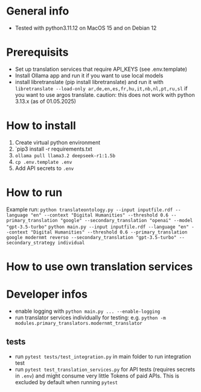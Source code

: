 # General info
- Tested with python3.11.12 on MacOS 15 and on Debian 12

# Prerequisits
- Set up translation services that require API_KEYS (see .env.template)
- Install Ollama app and run it if you want to use local models
- install libretranslate (pip install libretranslate) and run it with `libretranslate --load-only ar,de,en,es,fr,hu,it,nb,nl,pt,ru,sl` if you want to use argos translate. caution: this does not work with python 3.13.x (as of 01.05.2025)

# How to install

1. Create virtual python environment
2. `pip3 install -r requirements.txt
3. `ollama pull llama3.2 deepseek-r1:1.5b`
4. `cp .env.template .env`
5. Add API secrets to `.env`

# How to run
Example run:
`python translateontology.py --input inputfile.rdf --language "en" --context "Digital Humanities" --threshold 0.6 --primary_translation "google" --secondary_translation "openai" --model "gpt-3.5-turbo"`
`python main.py --input inputfile.rdf --language "en" --context "Digital Humanities" --threshold 0.6 --primary_translation google modernmt reverso --secondary_translation "gpt-3.5-turbo" --secondary_strategy individual`
# How to use own translation services

# Developer infos
- enable logging with `python main.py ... --enable-logging`
- run translator services individually for testing: e.g. `python -m modules.primary_translators.modernmt_translator`
## tests
- run `pytest tests/test_integration.py` in main folder to run integration test
- run `pytest test_translation_services.py`  for API tests (requires secrets in `.env`) and might consume very little Tokens of paid APIs. This is excluded by default when running `pytest`
